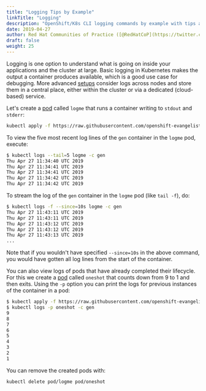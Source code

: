 ```yaml
---
title: "Logging Tips by Example"
linkTitle: "Logging"
description: "OpenShift/K8s CLI logging commands by example with tips and tricks from the experts."
date: 2019-04-27
author: Red Hat Communities of Practice ([@RedHatCoP](https://twitter.com/RedHatCoP)), OpenShift Evangelism ([Team](https://github.com/openshift-evangelists/kbe/graphs/contributors))
draft: false
weight: 25
---
```


Logging is one option to understand what is going on inside your applications
and the cluster at large. Basic logging in Kubernetes makes the output a
container produces available, which is a good use case for debugging. More advanced
[setups](https://kubernetes.io/docs/concepts/cluster-administration/logging/) consider logs across nodes and store
them in a central place, either within the cluster or via a dedicated (cloud-based) service.

Let's create a [pod](https://github.com/openshift-evangelists/kbe/blob/master/specs/logging/pod.yaml)
called `logme` that runs a container writing to `stdout` and `stderr`:

```bash
kubectl apply -f https://raw.githubusercontent.com/openshift-evangelists/kbe/master/specs/logging/pod.yaml
```

To view the five most recent log lines of the `gen` container in the `logme` pod,
execute:

```bash
$ kubectl logs --tail=5 logme -c gen
Thu Apr 27 11:34:40 UTC 2019
Thu Apr 27 11:34:41 UTC 2019
Thu Apr 27 11:34:41 UTC 2019
Thu Apr 27 11:34:42 UTC 2019
Thu Apr 27 11:34:42 UTC 2019
```

To stream the log of the `gen` container in the `logme` pod (like `tail -f`), do:

```bash
$ kubectl logs -f --since=10s logme -c gen
Thu Apr 27 11:43:11 UTC 2019
Thu Apr 27 11:43:11 UTC 2019
Thu Apr 27 11:43:12 UTC 2019
Thu Apr 27 11:43:12 UTC 2019
Thu Apr 27 11:43:13 UTC 2019
...
```

Note that if you wouldn't have specified `--since=10s` in the above command, you
would have gotten all log lines from the start of the container.

You can also view logs of pods that have already completed their lifecycle.
For this we create a [pod](https://github.com/openshift-evangelists/kbe/blob/master/specs/logging/oneshotpod.yaml)
called `oneshot` that counts down from 9 to 1 and then exits. Using the `-p` option
you can print the logs for previous instances of the container in a pod:

```bash
$ kubectl apply -f https://raw.githubusercontent.com/openshift-evangelists/kbe/master/specs/logging/oneshotpod.yaml
$ kubectl logs -p oneshot -c gen
9
8
7
6
5
4
3
2
1
```

You can remove the created pods with:

```bash
kubectl delete pod/logme pod/oneshot
```
